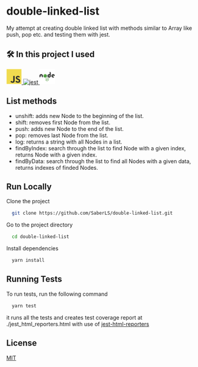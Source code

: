 # double-linked-list

My attempt at creating double linked list with methods similar to Array like push, pop etc. and testing them with jest.

## 🛠 In this project I used

<p align="left"> <a href="https://developer.mozilla.org/en-US/docs/Web/JavaScript" target="_blank" rel="noreferrer"> <img src="https://raw.githubusercontent.com/devicons/devicon/master/icons/javascript/javascript-original.svg" alt="javascript" width="40" height="40"/> </a> <a href="https://jestjs.io" target="_blank" rel="noreferrer"> <img src="https://www.vectorlogo.zone/logos/jestjsio/jestjsio-icon.svg" alt="jest" width="40" height="40"/> </a> <a href="https://nodejs.org" target="_blank" rel="noreferrer"> <img src="https://raw.githubusercontent.com/devicons/devicon/master/icons/nodejs/nodejs-original-wordmark.svg" alt="nodejs" width="40" height="40"/> </a> </p>

## List methods

- unshift: adds new Node to the beginning of the list.
- shift: removes first Node from the list.
- push: adds new Node to the end of the list.
- pop: removes last Node from the list.
- log: returns a string with all Nodes in a list.
- findByIndex: search through the list to find Node with a given index, returns Node with a given index.
- findByData: search through the list to find all Nodes with a given data, returns indexes of finded Nodes.

## Run Locally

Clone the project

```bash
  git clone https://github.com/SaberLS/double-linked-list.git
```

Go to the project directory

```bash
  cd double-linked-list
```

Install dependencies

```bash
  yarn install
```

## Running Tests

To run tests, run the following command

```bash
  yarn test
```

it runs all the tests and creates test coverage report at ./jest_html_reporters.html with use of <a href="https://github.com/Hazyzh/jest-html-reporters" target="_blank" rel="noreferrer">jest-html-reporters</a>

## License

[MIT](https://choosealicense.com/licenses/mit/)
